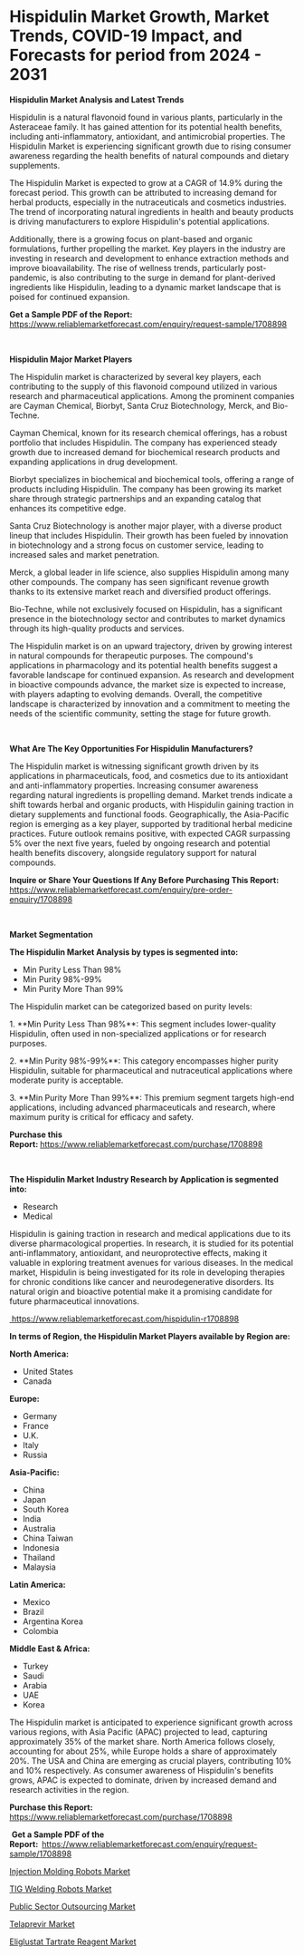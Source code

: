 <p><h1>Hispidulin Market Growth, Market Trends, COVID-19 Impact, and Forecasts for period from 2024 - 2031</h1></p><p><strong>Hispidulin Market Analysis and Latest Trends</strong></p>
<p><p>Hispidulin is a natural flavonoid found in various plants, particularly in the Asteraceae family. It has gained attention for its potential health benefits, including anti-inflammatory, antioxidant, and antimicrobial properties. The Hispidulin Market is experiencing significant growth due to rising consumer awareness regarding the health benefits of natural compounds and dietary supplements.</p><p>The Hispidulin Market is expected to grow at a CAGR of 14.9% during the forecast period. This growth can be attributed to increasing demand for herbal products, especially in the nutraceuticals and cosmetics industries. The trend of incorporating natural ingredients in health and beauty products is driving manufacturers to explore Hispidulin's potential applications.</p><p>Additionally, there is a growing focus on plant-based and organic formulations, further propelling the market. Key players in the industry are investing in research and development to enhance extraction methods and improve bioavailability. The rise of wellness trends, particularly post-pandemic, is also contributing to the surge in demand for plant-derived ingredients like Hispidulin, leading to a dynamic market landscape that is poised for continued expansion.</p></p>
<p><strong>Get a Sample PDF of the Report:&nbsp;</strong> <a href="https://www.reliablemarketforecast.com/enquiry/request-sample/1708898?utm_campaign=1257&utm_medium=2&utm_source=Github&utm_content=ia&utm_term=21102024&utm_id=hispidulin">https://www.reliablemarketforecast.com/enquiry/request-sample/1708898</a></p>
<p>&nbsp;</p>
<p><strong>Hispidulin Major Market Players</strong></p>
<p><p>The Hispidulin market is characterized by several key players, each contributing to the supply of this flavonoid compound utilized in various research and pharmaceutical applications. Among the prominent companies are Cayman Chemical, Biorbyt, Santa Cruz Biotechnology, Merck, and Bio-Techne.</p><p>Cayman Chemical, known for its research chemical offerings, has a robust portfolio that includes Hispidulin. The company has experienced steady growth due to increased demand for biochemical research products and expanding applications in drug development.</p><p>Biorbyt specializes in biochemical and biochemical tools, offering a range of products including Hispidulin. The company has been growing its market share through strategic partnerships and an expanding catalog that enhances its competitive edge.</p><p>Santa Cruz Biotechnology is another major player, with a diverse product lineup that includes Hispidulin. Their growth has been fueled by innovation in biotechnology and a strong focus on customer service, leading to increased sales and market penetration.</p><p>Merck, a global leader in life science, also supplies Hispidulin among many other compounds. The company has seen significant revenue growth thanks to its extensive market reach and diversified product offerings.</p><p>Bio-Techne, while not exclusively focused on Hispidulin, has a significant presence in the biotechnology sector and contributes to market dynamics through its high-quality products and services.</p><p>The Hispidulin market is on an upward trajectory, driven by growing interest in natural compounds for therapeutic purposes. The compound's applications in pharmacology and its potential health benefits suggest a favorable landscape for continued expansion. As research and development in bioactive compounds advance, the market size is expected to increase, with players adapting to evolving demands. Overall, the competitive landscape is characterized by innovation and a commitment to meeting the needs of the scientific community, setting the stage for future growth.</p></p>
<p>&nbsp;</p>
<p><strong>What Are The Key Opportunities For Hispidulin Manufacturers?</strong></p>
<p><p>The Hispidulin market is witnessing significant growth driven by its applications in pharmaceuticals, food, and cosmetics due to its antioxidant and anti-inflammatory properties. Increasing consumer awareness regarding natural ingredients is propelling demand. Market trends indicate a shift towards herbal and organic products, with Hispidulin gaining traction in dietary supplements and functional foods. Geographically, the Asia-Pacific region is emerging as a key player, supported by traditional herbal medicine practices. Future outlook remains positive, with expected CAGR surpassing 5% over the next five years, fueled by ongoing research and potential health benefits discovery, alongside regulatory support for natural compounds.</p></p>
<p><strong>Inquire or Share Your Questions If Any Before Purchasing This Report:</strong> <a href="https://www.reliablemarketforecast.com/enquiry/pre-order-enquiry/1708898?utm_campaign=1257&utm_medium=2&utm_source=Github&utm_content=ia&utm_term=21102024&utm_id=hispidulin">https://www.reliablemarketforecast.com/enquiry/pre-order-enquiry/1708898</a></p>
<p>&nbsp;</p>
<p><strong>Market Segmentation</strong></p>
<p><strong>The Hispidulin Market Analysis by types is segmented into:</strong></p>
<p><ul><li>Min Purity Less Than 98%</li><li>Min Purity 98%-99%</li><li>Min Purity More Than 99%</li></ul></p>
<p><p>The Hispidulin market can be categorized based on purity levels: </p><p>1. **Min Purity Less Than 98%**: This segment includes lower-quality Hispidulin, often used in non-specialized applications or for research purposes. </p><p>2. **Min Purity 98%-99%**: This category encompasses higher purity Hispidulin, suitable for pharmaceutical and nutraceutical applications where moderate purity is acceptable.</p><p>3. **Min Purity More Than 99%**: This premium segment targets high-end applications, including advanced pharmaceuticals and research, where maximum purity is critical for efficacy and safety.</p></p>
<p><strong>Purchase this Report:&nbsp;</strong><a href="https://www.reliablemarketforecast.com/purchase/1708898?utm_campaign=1257&utm_medium=2&utm_source=Github&utm_content=ia&utm_term=21102024&utm_id=hispidulin">https://www.reliablemarketforecast.com/purchase/1708898</a></p>
<p>&nbsp;</p>
<p><strong>The Hispidulin Market Industry Research by Application is segmented into:</strong></p>
<p><ul><li>Research</li><li>Medical</li></ul></p>
<p><p>Hispidulin is gaining traction in research and medical applications due to its diverse pharmacological properties. In research, it is studied for its potential anti-inflammatory, antioxidant, and neuroprotective effects, making it valuable in exploring treatment avenues for various diseases. In the medical market, Hispidulin is being investigated for its role in developing therapies for chronic conditions like cancer and neurodegenerative disorders. Its natural origin and bioactive potential make it a promising candidate for future pharmaceutical innovations.</p></p>
<p><a href="https://www.reliablemarketforecast.com/hispidulin-r1708898?utm_campaign=1257&utm_medium=2&utm_source=Github&utm_content=ia&utm_term=21102024&utm_id=hispidulin">&nbsp;https://www.reliablemarketforecast.com/hispidulin-r1708898</a></p>
<p><strong>In terms of Region, the Hispidulin Market Players available by Region are:</strong></p>
<p>
    <p> <strong> North America: </strong>
        <ul>
            <li>United States</li>
            <li>Canada</li>
        </ul>
        </p> 
    <p> <strong> Europe: </strong>
        <ul>
            <li>Germany</li>
            <li>France</li>
            <li>U.K.</li>
            <li>Italy</li>
            <li>Russia</li>
        </ul>
        </p> 
    <p> <strong> Asia-Pacific: </strong>
        <ul>
            <li>China</li>
            <li>Japan</li>
            <li>South Korea</li>
            <li>India</li>
            <li>Australia</li>
            <li>China Taiwan</li>
            <li>Indonesia</li>
            <li>Thailand</li>
            <li>Malaysia</li>
        </ul>
        </p> 
    <p> <strong> Latin America: </strong>
        <ul>
            <li>Mexico</li>
            <li>Brazil</li>
            <li>Argentina Korea</li>
            <li>Colombia</li>
        </ul>
        </p> 
    <p> <strong> Middle East & Africa: </strong>
        <ul>
            <li>Turkey</li>
            <li>Saudi</li>
            <li>Arabia</li>
            <li>UAE</li>
            <li>Korea</li>
        </ul>
    </p>
    </p>
<p><p>The Hispidulin market is anticipated to experience significant growth across various regions, with Asia Pacific (APAC) projected to lead, capturing approximately 35% of the market share. North America follows closely, accounting for about 25%, while Europe holds a share of approximately 20%. The USA and China are emerging as crucial players, contributing 10% and 10% respectively. As consumer awareness of Hispidulin's benefits grows, APAC is expected to dominate, driven by increased demand and research activities in the region.</p></p>
<p><strong>Purchase this Report: </strong><a href="https://www.reliablemarketforecast.com/purchase/1708898?utm_campaign=1257&utm_medium=2&utm_source=Github&utm_content=ia&utm_term=21102024&utm_id=hispidulin">https://www.reliablemarketforecast.com/purchase/1708898</a></p>
<p>&nbsp;<strong>Get a Sample PDF of the Report:&nbsp;&nbsp;</strong><a href="https://www.reliablemarketforecast.com/enquiry/request-sample/1708898?utm_campaign=1257&utm_medium=2&utm_source=Github&utm_content=ia&utm_term=21102024&utm_id=hispidulin">https://www.reliablemarketforecast.com/enquiry/request-sample/1708898</a></p>
<p><strong></strong></p>
<p><p><a href="https://issuu.com/reportprime-2/docs/injection-molding-robots-market-siz_783c30c6a870a4?utm_campaign=1257&utm_medium=2&utm_source=Github&utm_content=ia&utm_term=21102024&utm_id=hispidulin">Injection Molding Robots Market</a></p><p><a href="https://issuu.com/reportprime-2/docs/tig-welding-robots-market-size-2030_3e0a8def0306d9?utm_campaign=1257&utm_medium=2&utm_source=Github&utm_content=ia&utm_term=21102024&utm_id=hispidulin">TIG Welding Robots Market</a></p><p><a href="https://www.linkedin.com/pulse/global-public-sector-outsourcing-market-trends-innovations-a5bsc?utm_campaign=1257&utm_medium=2&utm_source=Github&utm_content=ia&utm_term=21102024&utm_id=hispidulin">Public Sector Outsourcing Market</a></p><p><a href="https://github.com/lmorisekv5e/Market-Research-Report-List-1/blob/main/telaprevir-market.md?utm_campaign=1257&utm_medium=2&utm_source=Github&utm_content=ia&utm_term=21102024&utm_id=hispidulin">Telaprevir Market</a></p><p><a href="https://github.com/anitrabixvburgie/Market-Research-Report-List-1/blob/main/eliglustat-tartrate-reagent-market.md?utm_campaign=1257&utm_medium=2&utm_source=Github&utm_content=ia&utm_term=21102024&utm_id=hispidulin">Eliglustat Tartrate Reagent Market</a></p></p>